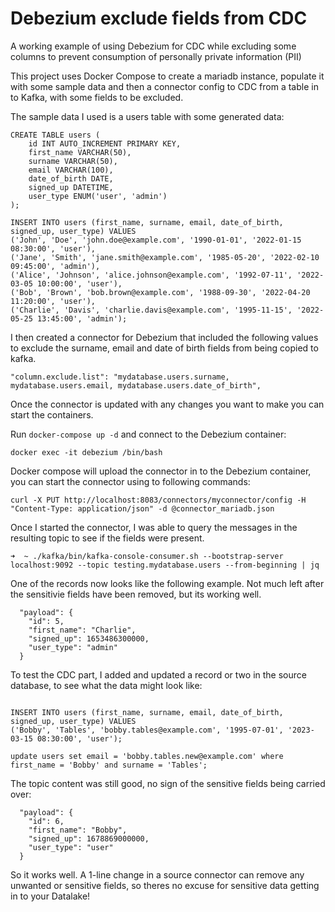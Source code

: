 # Debezium exclude fields from CDC

A working example of using Debezium for CDC while excluding some columns to prevent consumption of personally private information (PII)

This project uses Docker Compose to create a mariadb instance, populate it with some sample data and then a connector config to CDC from a table in to Kafka, with some fields to be excluded.

The sample data I used is a users table with some generated data:

```
CREATE TABLE users (
    id INT AUTO_INCREMENT PRIMARY KEY,
    first_name VARCHAR(50),
    surname VARCHAR(50),
    email VARCHAR(100),
    date_of_birth DATE,
    signed_up DATETIME,
    user_type ENUM('user', 'admin')
);

INSERT INTO users (first_name, surname, email, date_of_birth, signed_up, user_type) VALUES
('John', 'Doe', 'john.doe@example.com', '1990-01-01', '2022-01-15 08:30:00', 'user'),
('Jane', 'Smith', 'jane.smith@example.com', '1985-05-20', '2022-02-10 09:45:00', 'admin'),
('Alice', 'Johnson', 'alice.johnson@example.com', '1992-07-11', '2022-03-05 10:00:00', 'user'),
('Bob', 'Brown', 'bob.brown@example.com', '1988-09-30', '2022-04-20 11:20:00', 'user'),
('Charlie', 'Davis', 'charlie.davis@example.com', '1995-11-15', '2022-05-25 13:45:00', 'admin');
```

I then created a connector for Debezium that included the following values to exclude the surname, email and date of birth fields from being copied to kafka.

```
"column.exclude.list": "mydatabase.users.surname, mydatabase.users.email, mydatabase.users.date_of_birth",
```

Once the connector is updated with any changes you want to make you can start the containers.

Run `docker-compose up -d` and connect to the Debezium container:

```
docker exec -it debezium /bin/bash
```

Docker compose will upload the connector in to the Debezium container, you can start the connector using to following commands:

```
curl -X PUT http://localhost:8083/connectors/myconnector/config -H "Content-Type: application/json" -d @connector_mariadb.json
```

Once I started the connector, I was able to query the messages in the resulting topic to see if the fields were present.

```
➜  ~ ./kafka/bin/kafka-console-consumer.sh --bootstrap-server localhost:9092 --topic testing.mydatabase.users --from-beginning | jq
```

One of the records now looks like the following example. Not much left after the sensitivie fields have been removed, but its working well.

```
  "payload": {
    "id": 5,
    "first_name": "Charlie",
    "signed_up": 1653486300000,
    "user_type": "admin"
  }
```

To test the CDC part, I added and updated a record or two in the source database, to see what the data might look like:

```

INSERT INTO users (first_name, surname, email, date_of_birth, signed_up, user_type) VALUES
('Bobby', 'Tables', 'bobby.tables@example.com', '1995-07-01', '2023-03-15 08:30:00', 'user');

update users set email = 'bobby.tables.new@example.com' where first_name = 'Bobby' and surname = 'Tables';
```

The topic content was still good, no sign of the sensitive fields being carried over:

```
  "payload": {
    "id": 6,
    "first_name": "Bobby",
    "signed_up": 1678869000000,
    "user_type": "user"
  }
```

So it works well. A 1-line change in a source connector can remove any unwanted or sensitive fields, so theres no excuse for sensitive data getting in to your Datalake!
